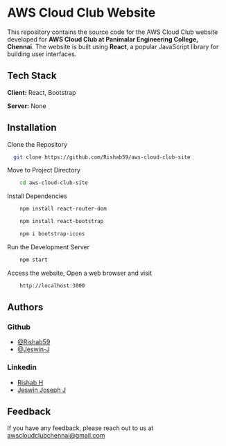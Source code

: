 
# AWS Cloud Club Website

This repository contains the source code for the AWS Cloud Club website developed for **AWS Cloud Club at Panimalar Engineering College, Chennai**. The website is built using **React**, a popular JavaScript library for building user interfaces.


## Tech Stack

**Client:** React, Bootstrap

**Server:** None


## Installation

Clone the Repository

```bash
  git clone https://github.com/Rishab59/aws-cloud-club-site
```
    
Move to Project Directory

```bash
    cd aws-cloud-club-site
```

 
Install Dependencies

```bash
    npm install react-router-dom

    npm install react-bootstrap 

    npm i bootstrap-icons

```

Run the Development Server

```bash
    npm start
```
Access the website, Open a web browser and visit

```bash
    http://localhost:3000
```

    
## Authors

### Github

- [@Rishab59](https://github.com/Rishab59)
- [@Jeswin-J](https://github.com/Jeswin-J)

### Linkedin


- [Rishab H](https://www.linkedin.com/in/hrishab59/)
- [Jeswin Joseph J](https://www.linkedin.com/in/jeswinjosephj/)

## Feedback

If you have any feedback, please reach out to us at awscloudclubchennai@gmail.com

